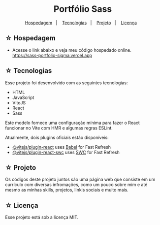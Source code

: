 # <h1 align="center">Portfólio Sass</h1>

<p align="center">
  <a href="#-hospedagem">Hospedagem</a>&nbsp;&nbsp;&nbsp;|&nbsp;&nbsp;&nbsp;
  <a href="#-tecnologias">Tecnologias</a>&nbsp;&nbsp;&nbsp;|&nbsp;&nbsp;&nbsp;
  <a href="#-projeto">Projeto</a>&nbsp;&nbsp;&nbsp;|&nbsp;&nbsp;&nbsp;
  <a href="#-licença">Licença</a>&nbsp;&nbsp;&nbsp;
</p>

## ☆ Hospedagem

- Acesse o link abaixo e veja meu código hospedado online.<br>
https://sass-portfolio-sigma.vercel.app

## ☆ Tecnologias

Esse projeto foi desenvolvido com as seguintes tecnologias:
-   HTML
-   JavaScript
-   ViteJS
-   React
-   Sass

Este modelo fornece uma configuração mínima para fazer o React funcionar no Vite com HMR e algumas regras ESLint.

Atualmente, dois plugins oficiais estão disponíveis:
-   [@vitejs/plugin-react](https://github.com/vitejs/vite-plugin-react/blob/main/packages/plugin-react/README.md) uses [Babel](https://babeljs.io/) for Fast Refresh
-   [@vitejs/plugin-react-swc](https://github.com/vitejs/vite-plugin-react-swc) uses [SWC](https://swc.rs/) for Fast Refresh

## ☆ Projeto

Os códigos deste projeto juntos são uma página web que consiste em um currículo com diversas infromações, como um pouco sobre mim e até mesmo as minhas skills, projetos, linkis sociais e muito mais.

## ☆ Licença

Esse projeto está sob a licença MIT.

